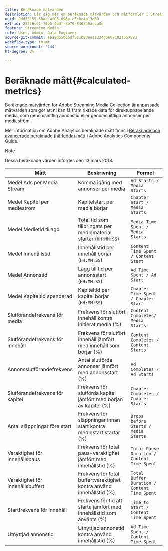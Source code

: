 ```yaml
---
title: Beräknade mätvärden
description: Lär dig mer om beräknade mätvärden och mätformler i Streaming Media Collection.
uuid: 9dd35155-58aa-4f05-896e-c5cbc4b13d59
exl-id: 253f6c61-70b5-4bdf-8e79-840545aeca0e
feature: Streaming Media
role: User, Admin, Data Engineer
source-git-commit: a6a9d550cbdf511b93eea132445607102a557823
workflow-type: tm+mt
source-wordcount: '244'
ht-degree: 3%

---
```


# Beräknade mått{#calculated-metrics}

Beräknade mätvärden för Adobe Streaming Media Collection är anpassade mätvärden som gör att ni kan få fram riktade data för direktuppspelande media, som genomsnittlig annonstid eller genomsnittliga annonser per medieström.

Mer information om Adobe Analytics beräknade mått finns i [Beräknade och avancerade beräknade (härledda) mått](https://experienceleague.adobe.com/docs/analytics/components/calculated-metrics/cm-overview.html?lang=sv-SE) i Adobe Analytics Components Guide.

>[!NOTE]
>
>Dessa beräknade värden infördes den 13 mars 2018.

| Mått | Beskrivning | Formel |
|---|---|---|
| Medel Ads per Media Stream | Komma igång med annonser per media | `Ad Starts / Media Starts` |
| Medel Kapitel per medieström | Kapitelstart per media börjar | `Chapter Start / Media Starts` |
| Medel Medietid tillagd | Total tid som tillbringats per mediematerial startar (`HH:MM:SS`) | `Media Time Spent / Media Starts` |
| Medel Innehållstid | Innehållstid per innehåll börjar (`HH:MM:SS`) | `Content Time Spent / Content Start` |
| Medel Annonstid | Lägg till tid per annonsstart (`HH:MM:SS`) | `Ad Time Spent / Ad Start` |
| Medel Kapiteltid spenderad | Kapiteltid per kapitel börjar (`HH:MM:SS`) | `Chapter Time Spent / Chapter Start` |
| Slutförandefrekvens för media | Frekvens för slutfört innehåll kontra initierat media (%) | `Content Completes/ Media Starts` |
| Slutförandefrekvens för innehåll | Frekvens för slutfört innehåll jämfört med innehåll som börjar (%) | `Content Completes / Content Starts` |
| Annonsslutförandefrekvens | Antal slutförda annonser jämfört med annonsstart (%) | `Ad Completes / Ad Starts` |
| Slutförandefrekvens för kapitel | Frekvens för slutförda kapitel jämfört med början av kapitel (%) | `Chapter Completes / Chapter Starts` |
| Antal släppningar före start | Frekvens för släppningar innan start kontra mediestart startar (%) | `Drops before Starts / Media Starts` |
| Varaktighet för innehållspaus | Frekvens för total paus-varaktighet jämfört med innehållstid (%) | `Total Pause Duration / Content Time Spent` |
| Varaktighet för innehållsbuffert | Frekvens för total buffertvaraktighet kontra använd innehållstid (%) | `Total Buffer Duration / Content Time Spent` |
| Startfrekvens för innehåll | Frekvens för tid att starta jämfört med innehållstid som använts (%) | `Time to Start / Content Time Spent` |
| Utnyttjad annonstid | Utnyttjad annonstid kontra använd innehållstid (%) | `Ad Time Spent / Content Time Spent` |
